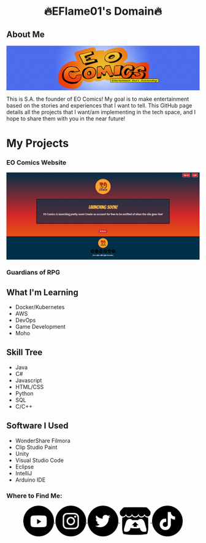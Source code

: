 <!-- # 🔥EFlame01's Domain🔥 -->
<h1 align="center">🔥EFlame01's Domain🔥</h1>

<div class="about-me-section">
  <h2>About Me</h2>  
  
  <img align="center" alt="EO Comics Image" src="./images/eo-comics-banner-logo.png" width="1280"/>

  <p>
    This is S.A. the founder of EO Comics! My goal is to make entertainment based on the stories and experiences that I want to tell. This GitHub page details all the projects that I want/am implementing in the tech space, and I hope to share them with you in the near future!
  </p>
</div>

<div class="my-projects-section">
  <h1>My Projects</h1>

  <div class="eo-comics-website-section">
    <h3>EO Comics Website</h3>
    <img align="center" alt="EO Comics Launch Page" src="./images/eo-comics-launch-page.png" width="1280"/>
  </div>

  <div class="guardians-of-rpg-section">
    <h3>Guardians of RPG</h3>
  </div>
</div>


<!-- ### Zach Against the World
#### The Animated Series
#### Video Games
##### Zach Against the World and the Attack of the Killer Plants
#### Comics
##### Zach Against the World: The Series
##### Zach Against the World: In a League of His Own

## Collaborative Projects
### Train of Thought -->

## What I'm Learning
* Docker/Kubernetes
* AWS
* DevOps
* Game Development
* Moho

## Skill Tree
* Java
* C#
* Javascript
* HTML/CSS
* Python
* SQL
* C/C++

## Software I Used
* WonderShare Filmora
* Clip Studio Paint
* Unity
* Visual Studio Code
* Eclipse
* IntelliJ
* Arduino IDE

<h3>Where to Find Me:</h3>
<div align="center">
  <a href="https://www.youtube.com/@eo_comics">
    <img align="center" alt="YouTube Logo" src="./images/youtube-logo.png" width="80" height="80" />
  </a>
  <a href="https://www.instagram.com/eo_comics/">
    <img align="center" alt="Instagram Logo" src="./images/instagram-logo.png" width="80" height="80" />
  </a>
  <a href="https://x.com/eo_comics">
    <img align="center" alt="Twitter Logo" src="./images/twitter-logo.png" width="80" height="80" />
  </a>
  <a href="https://eo-comics.itch.io/">
    <img align="center" alt="Itch.io Logo" src="./images/itch-io-logo.png" width="80" height="80" />
  </a>
  <a href="https://www.tiktok.com/@eo_comics">
    <img align="center" alt="TikTok Logo" src="./images/tiktok-logo.png" width="80" height="80" />
  </a>
</div>
<!--
**EFlame01/EFlame01** is a ✨ _special_ ✨ repository because its `README.md` (this file) appears on your GitHub profile.

Here are some ideas to get you started:

- 🔭 I’m currently working on ...
- 🌱 I’m currently learning ...
- 👯 I’m looking to collaborate on ...
- 🤔 I’m looking for help with ...
- 💬 Ask me about ...
- 📫 How to reach me: ...
- 😄 Pronouns: ...
- ⚡ Fun fact: ...
-->
